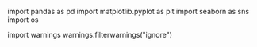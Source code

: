 import pandas as pd
import matplotlib.pyplot as plt
import seaborn as sns
import os

import warnings
warnings.filterwarnings("ignore")